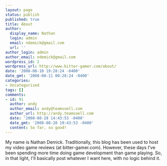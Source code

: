 ```yaml
---
layout: page
status: publish
published: true
title: About
author:
  display_name: Nathan
  login: admin
  email: ndemick@gmail.com
  url: ''
author_login: admin
author_email: ndemick@gmail.com
wordpress_id: 2
wordpress_url: http://www.bitter-gamer.com/about/
date: '2008-08-10 19:28:24 -0400'
date_gmt: '2008-08-11 00:28:24 -0400'
categories:
- Uncategorized
tags: []
comments:
- id: 91
  author: andy
  author_email: andy@teamsoell.com
  author_url: http://andy.teamsoell.com
  date: '2008-08-28 14:43:53 -0400'
  date_gmt: '2008-08-28 19:43:53 -0400'
  content: So far, so good!
---
```

My name is Nathan Demick. Traditionally, this blog has been used to host my 
video game reviews (at bitter-gamer.com). However, these days I've been spending 
more time doing game development than game playing. So, in that light, I'll 
basically post whatever I want here, with no logic behind it.
